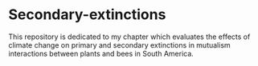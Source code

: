 # Secondary-extinctions
This repository is dedicated to my chapter which evaluates the effects of climate change on primary and secondary extinctions in mutualism interactions between plants and bees in South America.
